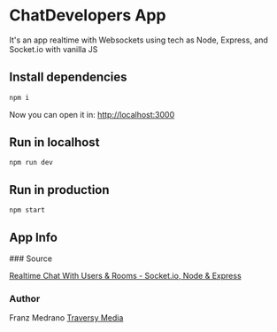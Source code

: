 # ChatDevelopers App

It's an app realtime with Websockets using tech as Node, Express, and Socket.io with vanilla JS

## Install dependencies

```c
npm i
```

Now you can open it in: [http://localhost:3000](http://localhost:3000)

## Run in localhost

```
npm run dev
```

## Run in production

```
npm start
```

## App Info

### Source

[Realtime Chat With Users & Rooms - Socket.io, Node & Express](https://www.youtube.com/watch?v=jD7FnbI76Hg)

### Author

Franz Medrano
[Traversy Media](https://www.traversymedia.com/)

